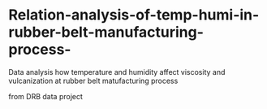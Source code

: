 # Relation-analysis-of-temp-humi-in-rubber-belt-manufacturing-process-

Data analysis how temperature and humidity affect viscosity and vulcanization at rubber belt matufacturing process

from DRB data project 
